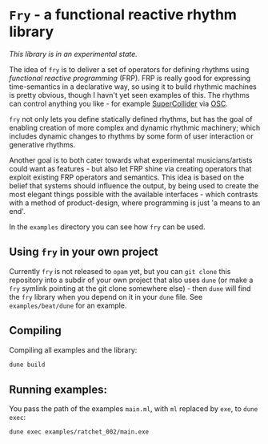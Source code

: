 # `Fry` - a functional reactive rhythm library

*This library is in an experimental state.*

The idea of `fry` is to deliver a set of operators for defining rhythms 
using *functional reactive programming* (FRP). 
FRP is really good for expressing time-semantics in a declarative way, 
so using it to build rhythmic machines is 
pretty obvious, though I havn't yet seen examples of this. 
The rhythms can control anything you like - for example 
[SuperCollider](https://supercollider.github.io/) via 
[OSC](https://en.wikipedia.org/wiki/Open_Sound_Control). 

`fry` not only lets you define statically defined rhythms, but has the 
goal of enabling creation of more complex and dynamic rhythmic machinery;
which includes dynamic changes to rhythms by some form of user interaction
or generative rhythms. 

Another goal is to both cater towards what experimental musicians/artists 
could want as features - but also let FRP shine via creating operators
that exploit existing FRP operators and semantics.
This idea is based on the belief that systems should influence the output,
by being used to create the most elegant things possible with the available 
interfaces - which contrasts with a method of product-design, where 
programming is just 'a means to an end'.

In the `examples` directory you can see how `fry` can be used.

## Using `fry` in your own project

Currently `fry` is not released to `opam` yet, but you can `git clone` 
this repository into a subdir of your own
project that also uses `dune` (or make a `fry` symlink pointing at the
git clone somewhere else)  - then `dune` 
will find the `fry` library when you depend on it in your `dune` file.
See `examples/beat/dune` for an example.

## Compiling

Compiling all examples and the library:
```bash
dune build
```

## Running examples:

You pass the path of the examples `main.ml`, with `ml` replaced by `exe`, 
to `dune exec`:
```bash
dune exec examples/ratchet_002/main.exe
```

